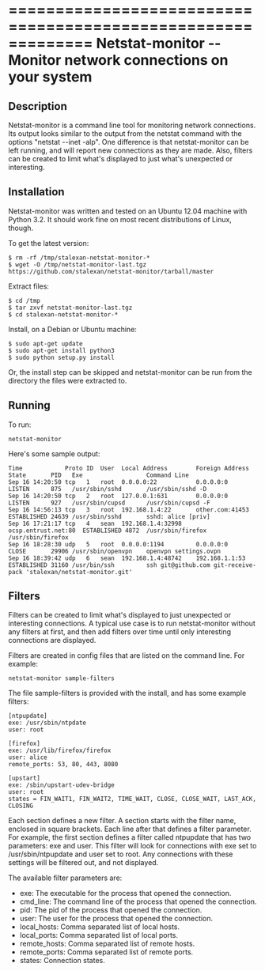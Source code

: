 =============================================================
Netstat-monitor -- Monitor network connections on your system
=============================================================

## Description

Netstat-monitor is a command line tool for monitoring network connections. Its output looks similar to the output from the netstat command with the options "netstat --inet -alp". One difference is that netstat-monitor can be left running, and will report new connections as they are made. Also, filters can be created to limit what's displayed to just what's unexpected or interesting.

## Installation

Netstat-monitor was written and tested on an Ubuntu 12.04 machine with Python 3.2. It should work fine on most recent distributions of Linux, though. 

To get the latest version:

    $ rm -rf /tmp/stalexan-netstat-monitor-*
    $ wget -O /tmp/netstat-monitor-last.tgz https://github.com/stalexan/netstat-monitor/tarball/master

Extract files:

    $ cd /tmp
    $ tar zxvf netstat-monitor-last.tgz
    $ cd stalexan-netstat-monitor-*

Install, on a Debian or Ubuntu machine:

    $ sudo apt-get update
    $ sudo apt-get install python3
    $ sudo python setup.py install

Or, the install step can be skipped and netstat-monitor can be run from the directory the files were extracted to. 

## Running

To run:

    netstat-monitor

Here's some sample output:

    Time            Proto ID  User  Local Address        Foreign Address      State       PID   Exe                  Command Line
    Sep 16 14:20:50 tcp   1   root  0.0.0.0:22           0.0.0.0:0            LISTEN      875   /usr/sbin/sshd       /usr/sbin/sshd -D
    Sep 16 14:20:50 tcp   2   root  127.0.0.1:631        0.0.0.0:0            LISTEN      927   /usr/sbin/cupsd      /usr/sbin/cupsd -F
    Sep 16 14:56:13 tcp   3   root  192.168.1.4:22       other.com:41453      ESTABLISHED 24639 /usr/sbin/sshd       sshd: alice [priv]
    Sep 16 17:21:17 tcp   4   sean  192.168.1.4:32998    ocsp.entrust.net:80  ESTABLISHED 4872  /usr/sbin/firefox    /usr/sbin/firefox
    Sep 16 18:28:30 udp   5   root  0.0.0.0:1194         0.0.0.0:0            CLOSE       29906 /usr/sbin/openvpn    openvpn settings.ovpn
    Sep 16 18:39:42 udp   6   sean  192.168.1.4:48742    192.168.1.1:53       ESTABLISHED 31160 /usr/bin/ssh         ssh git@github.com git-receive-pack 'stalexan/netstat-monitor.git'

## Filters

Filters can be created to limit what's displayed to just unexpected or interesting connections. A typical use case is to run netstat-monitor without any filters at first, and then add filters over time until only interesting connections are displayed.

Filters are created in config files that are listed on the command line. For example:

    netstat-monitor sample-filters

The file sample-filters is provided with the install, and has some example filters:

    [ntpupdate]
    exe: /usr/sbin/ntpdate
    user: root

    [firefox]
    exe: /usr/lib/firefox/firefox
    user: alice 
    remote_ports: 53, 80, 443, 8080

    [upstart]
    exe: /sbin/upstart-udev-bridge
    user: root
    states = FIN_WAIT1, FIN_WAIT2, TIME_WAIT, CLOSE, CLOSE_WAIT, LAST_ACK, CLOSING

Each section defines a new filter. A section starts with the filter name, enclosed in square brackets. Each line after that defines a filter parameter. For example, the first section defines a filter called ntpupdate that has two parameters: exe and user. This filter will look for connections with exe set to /usr/sbin/ntpupdate and user set to root. Any connections with these settings will be filtered out, and not displayed.

The available filter parameters are:

* exe: The executable for the process that opened the connection.
* cmd_line: The command line of the process that opened the connection.
* pid: The pid of the process that opened the connection.
* user: The user for the process that opened the connection.
* local_hosts: Comma separated list of local hosts.
* local_ports: Comma separated list of local ports.
* remote_hosts: Comma separated list of remote hosts.
* remote_ports: Comma separated list of remote ports.
* states: Connection states.

